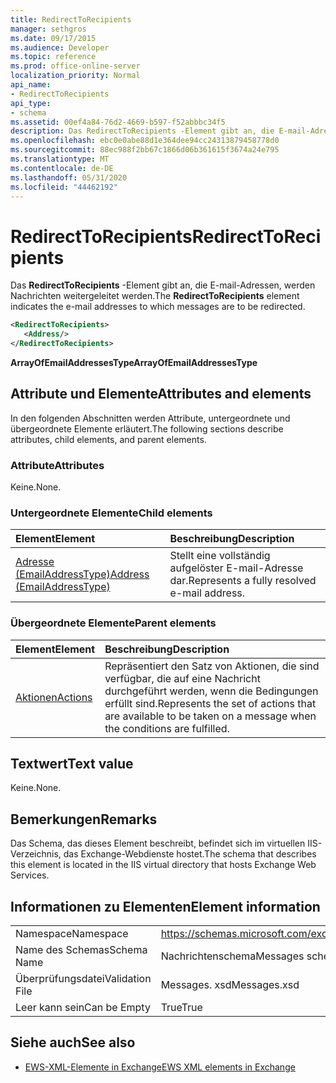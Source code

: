 ```yaml
---
title: RedirectToRecipients
manager: sethgros
ms.date: 09/17/2015
ms.audience: Developer
ms.topic: reference
ms.prod: office-online-server
localization_priority: Normal
api_name:
- RedirectToRecipients
api_type:
- schema
ms.assetid: 00ef4a84-76d2-4669-b597-f52abbbc34f5
description: Das RedirectToRecipients -Element gibt an, die E-mail-Adressen, werden Nachrichten weitergeleitet werden.
ms.openlocfilehash: ebc0e0abe88d1e364dee94cc24313879458778d0
ms.sourcegitcommit: 88ec988f2bb67c1866d06b361615f3674a24e795
ms.translationtype: MT
ms.contentlocale: de-DE
ms.lasthandoff: 05/31/2020
ms.locfileid: "44462192"
---
```

# <a name="redirecttorecipients"></a><span data-ttu-id="88d43-103">RedirectToRecipients</span><span class="sxs-lookup"><span data-stu-id="88d43-103">RedirectToRecipients</span></span>

<span data-ttu-id="88d43-104">Das **RedirectToRecipients** -Element gibt an, die E-mail-Adressen, werden Nachrichten weitergeleitet werden.</span><span class="sxs-lookup"><span data-stu-id="88d43-104">The **RedirectToRecipients** element indicates the e-mail addresses to which messages are to be redirected.</span></span> 
  
```XML
<RedirectToRecipients>
   <Address/>
</RedirectToRecipients>
```

 <span data-ttu-id="88d43-105">**ArrayOfEmailAddressesType**</span><span class="sxs-lookup"><span data-stu-id="88d43-105">**ArrayOfEmailAddressesType**</span></span>
## <a name="attributes-and-elements"></a><span data-ttu-id="88d43-106">Attribute und Elemente</span><span class="sxs-lookup"><span data-stu-id="88d43-106">Attributes and elements</span></span>

<span data-ttu-id="88d43-107">In den folgenden Abschnitten werden Attribute, untergeordnete und übergeordnete Elemente erläutert.</span><span class="sxs-lookup"><span data-stu-id="88d43-107">The following sections describe attributes, child elements, and parent elements.</span></span>
  
### <a name="attributes"></a><span data-ttu-id="88d43-108">Attribute</span><span class="sxs-lookup"><span data-stu-id="88d43-108">Attributes</span></span>

<span data-ttu-id="88d43-109">Keine.</span><span class="sxs-lookup"><span data-stu-id="88d43-109">None.</span></span>
  
### <a name="child-elements"></a><span data-ttu-id="88d43-110">Untergeordnete Elemente</span><span class="sxs-lookup"><span data-stu-id="88d43-110">Child elements</span></span>

|<span data-ttu-id="88d43-111">**Element**</span><span class="sxs-lookup"><span data-stu-id="88d43-111">**Element**</span></span>|<span data-ttu-id="88d43-112">**Beschreibung**</span><span class="sxs-lookup"><span data-stu-id="88d43-112">**Description**</span></span>|
|:-----|:-----|
|[<span data-ttu-id="88d43-113">Adresse (EmailAddressType)</span><span class="sxs-lookup"><span data-stu-id="88d43-113">Address (EmailAddressType)</span></span>](address-emailaddresstype.md) <br/> |<span data-ttu-id="88d43-114">Stellt eine vollständig aufgelöster E-mail-Adresse dar.</span><span class="sxs-lookup"><span data-stu-id="88d43-114">Represents a fully resolved e-mail address.</span></span>  <br/> |
   
### <a name="parent-elements"></a><span data-ttu-id="88d43-115">Übergeordnete Elemente</span><span class="sxs-lookup"><span data-stu-id="88d43-115">Parent elements</span></span>

|<span data-ttu-id="88d43-116">**Element**</span><span class="sxs-lookup"><span data-stu-id="88d43-116">**Element**</span></span>|<span data-ttu-id="88d43-117">**Beschreibung**</span><span class="sxs-lookup"><span data-stu-id="88d43-117">**Description**</span></span>|
|:-----|:-----|
|[<span data-ttu-id="88d43-118">Aktionen</span><span class="sxs-lookup"><span data-stu-id="88d43-118">Actions</span></span>](actions.md) <br/> |<span data-ttu-id="88d43-119">Repräsentiert den Satz von Aktionen, die sind verfügbar, die auf eine Nachricht durchgeführt werden, wenn die Bedingungen erfüllt sind.</span><span class="sxs-lookup"><span data-stu-id="88d43-119">Represents the set of actions that are available to be taken on a message when the conditions are fulfilled.</span></span>  <br/> |
   
## <a name="text-value"></a><span data-ttu-id="88d43-120">Textwert</span><span class="sxs-lookup"><span data-stu-id="88d43-120">Text value</span></span>

<span data-ttu-id="88d43-121">Keine.</span><span class="sxs-lookup"><span data-stu-id="88d43-121">None.</span></span>
  
## <a name="remarks"></a><span data-ttu-id="88d43-122">Bemerkungen</span><span class="sxs-lookup"><span data-stu-id="88d43-122">Remarks</span></span>

<span data-ttu-id="88d43-123">Das Schema, das dieses Element beschreibt, befindet sich im virtuellen IIS-Verzeichnis, das Exchange-Webdienste hostet.</span><span class="sxs-lookup"><span data-stu-id="88d43-123">The schema that describes this element is located in the IIS virtual directory that hosts Exchange Web Services.</span></span>
  
## <a name="element-information"></a><span data-ttu-id="88d43-124">Informationen zu Elementen</span><span class="sxs-lookup"><span data-stu-id="88d43-124">Element information</span></span>

|||
|:-----|:-----|
|<span data-ttu-id="88d43-125">Namespace</span><span class="sxs-lookup"><span data-stu-id="88d43-125">Namespace</span></span>  <br/> |https://schemas.microsoft.com/exchange/services/2006/messages  <br/> |
|<span data-ttu-id="88d43-126">Name des Schemas</span><span class="sxs-lookup"><span data-stu-id="88d43-126">Schema Name</span></span>  <br/> |<span data-ttu-id="88d43-127">Nachrichtenschema</span><span class="sxs-lookup"><span data-stu-id="88d43-127">Messages schema</span></span>  <br/> |
|<span data-ttu-id="88d43-128">Überprüfungsdatei</span><span class="sxs-lookup"><span data-stu-id="88d43-128">Validation File</span></span>  <br/> |<span data-ttu-id="88d43-129">Messages. xsd</span><span class="sxs-lookup"><span data-stu-id="88d43-129">Messages.xsd</span></span>  <br/> |
|<span data-ttu-id="88d43-130">Leer kann sein</span><span class="sxs-lookup"><span data-stu-id="88d43-130">Can be Empty</span></span>  <br/> |<span data-ttu-id="88d43-131">True</span><span class="sxs-lookup"><span data-stu-id="88d43-131">True</span></span>  <br/> |
   
## <a name="see-also"></a><span data-ttu-id="88d43-132">Siehe auch</span><span class="sxs-lookup"><span data-stu-id="88d43-132">See also</span></span>



- [<span data-ttu-id="88d43-133">EWS-XML-Elemente in Exchange</span><span class="sxs-lookup"><span data-stu-id="88d43-133">EWS XML elements in Exchange</span></span>](ews-xml-elements-in-exchange.md)

